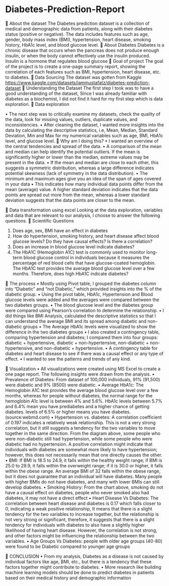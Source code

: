 # Diabetes-Prediction-Report
	About the dataset
The Diabetes prediction dataset is a collection of medical and demographic data from patients, along with their diabetes status (positive or negative). The data includes features such as age, gender, body mass index (BMI), hypertension, heart disease, smoking history, HbA1c level, and blood glucose level.
	About Diabetes
Diabetes is a chronic disease that occurs when the pancreas does not produce enough insulin, or when the body cannot effectively use the insulin produced. Insulin is a hormone that regulates blood glucose
	Goal of project
The goal of the project is to create a one-page summary report, showing the correlation of each features such as BMI, hypertension, heart disease, etc. to diabetes.
	Data Sourcing 
The dataset was gotten from Kaggle https://www.kaggle.com/datasets/iammustafatz/diabetes-prediction-dataset
	Understanding the Dataset
The first step I took was to have a good understanding of the dataset, Since I was already familiar with diabetes as a biochemist, I did not find it hard for my first step which is data exploration.
	Data exploration

•	The next step was to critically examine my datasets, check the quality of the data, look for missing values, outliers, duplicate values, and inconsistencies.
•	After cleaning the dataset, I wanted more insights into the data by calculating the descriptive statistics, i.e, Mean, Median, Standard Deviation, Min and Max for my numerical variables such as age, BMI, HbA1c level, and glucose level. 
	Why am I doing this? 
•	I wanted an overview of the central tendencies and spread of the data.
•	A comparison of the mean and median can help identify the potential outliers. If the mean is significantly higher or lower than the median, extreme values may be present in the data.
•	If the mean and median are close to each other, this suggests a symmetric distribution, whereas a large difference indicates potential skewness (lack of symmetry in the data distribution).
•	The minimum and maximum ages give you an idea of the span of ages covered in your data
•	This indicates how many individual data points differ from the mean (average) value. A higher standard deviation indicates that the data points are spread out more from the mean, whereas a lower standard deviation suggests that the data points are closer to the mean.

	Data transformation using excel
Looking at the data exploration, variables and data that are relevant to our analysis, I choose to answer the following questions.
	Scientific Questions
1.	Does age, sex, BMI have an effect in diabetes
2.	How do hypertension, smoking history, and heart disease affect blood glucose levels? Do they have causal effects? Is there a correlation?
3.	Does an increase in blood glucose level indicate diabetes?
4.	The HbA1C (Hemoglobin A1C) test is commonly used to monitor long-term blood glucose control in individuals because it measures the percentage of red blood cells that have glucose-coated hemoglobin. The HbA1C test provides the average blood glucose level over a few months. Therefore, does high HbA1C indicate diabetes?

	The process
•	Mostly using Pivot table, I grouped the diabetes column into “Diabetic” and “not Diabetic,” which provided insights into the % of the diabetic group.
•	Using the pivot table, HbA1c, Hypertension and Blood glucose levels were added and the averages were compared between the two diabetes groups.
•	The blood glucose level and the diabetes group were compared using Pearson’s correlation to determine the relationship.
•	I did things like BMI Analysis, calculated the descriptive statistics so that I can understand the average BMI and its spread among diabetic and non-diabetic groups
•	The Average HbA1c levels were visualized to show the difference in the two diabetes groups
•	I also created a contingency table, comparing hypertension and diabetes; I compared them into four groups: diabetic + hypertensive, diabetic + non-hypertensive, non-diabetic + non-hypertensive, and non-diabetic + hypertensive.
•	A contingency table for diabetes and heart disease to see if there was a causal effect or any type of effect.
•	I wanted to see the patterns and trends of any kind.

	Visualization
•	All visualizations were created using MS Excel to create a one page report. The following insights were drawn from the analysis.
•	Prevalence of Diabetes: From dataset of 100,000 individuals, 91% (91,500) were diabetic and 9% (8500) were diabetic.
•	Average HbA1c: The Hemoglobin A1C test provides the average blood glucose level over a few months, whereas for people without diabetes, the normal range for the hemoglobin A1c level is between 4% and 5.6%. HbA1c levels between 5.7% and 6.4% mean you have prediabetes and a higher chance of getting diabetes. levels of 6.5% or higher means you have diabetes. (source:webmd.com)
•	Hypertension vs. diabetes: A correlation coefficient of 0.197 indicates a relatively weak relationship. This is not a very strong correlation, but it still suggests a tendency for the two variables to move together in the same direction. From the diagram above, some people who were non-diabetic still had hypertension, while some people who were diabetic had no hypertension. A positive correlation might indicate that individuals with diabetes are somewhat more likely to have hypertension; however, this does not necessarily mean that one directly causes the other.
•	BMI: If BMI is 18.5 to 24.9, it falls within the healthy weight range; if BMI is 25.0 to 29.9, it falls within the overweight range; if it is 30.0 or higher, it falls within the obese range. An average BMI of 32 falls within the obese range, but it does not guarantee that an individual will have diabetes. Many people with higher BMIs do not have diabetes, and many with lower BMIs can still develop diabetes.
•	Smoking History: From the chart above, smoking do not have a causal effect on diabetes, people who never smoked also had diabetes, it may not have a direct effect
•	Heart Disease Vs Diabetes:  The correlation between heart disease and diabetes is 0.17 which falls closer to 0, indicating a weak positive relationship, It means that there is a slight tendency for the two variables to increase together, but the relationship is not very strong or significant, therefore, it suggests that there is a slight tendency for individuals with diabetes to also have a slightly higher likelihood of having heart disease. However, the correlation is not strong, and other factors might be influencing the relationship between the two variables.
•	Age Groups Vs Diabetes: people with older age groups (40-80) were found to be Diabetic compared to younger age groups

	CONCLUSION
•	From my analysis, Diabetes as a disease is not caused by individual factors like age, BMI, etc., but there is a tendency that these factors together might contribute to diabetes.
•	More research like building machine learning models should be done to predict diabetes in patients based on their medical history and demographic information


